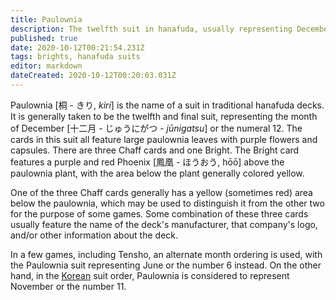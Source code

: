 ```yaml
---
title: Paulownia
description: The twelfth suit in hanafuda, usually representing December or the number 12
published: true
date: 2020-10-12T00:21:54.231Z
tags: brights, hanafuda suits
editor: markdown
dateCreated: 2020-10-12T00:20:03.031Z
---
```


Paulownia [桐 - きり, *kiri*] is the name of a suit in traditional hanafuda decks. It is generally taken to be the twelfth and final suit, representing the month of December [十二月 - じゅうにがつ - *jūnigatsu*] or the numeral 12. The cards in this suit all feature large paulownia leaves with purple flowers and capsules. There are three Chaff cards and one Bright. The Bright card features a purple and red Phoenix [鳳凰 - ほうおう, hōō] above the paulownia plant, with the area below the plant generally colored yellow.

One of the three Chaff cards generally has a yellow (sometimes red) area below the paulownia, which may be used to distinguish it from the other two for the purpose of some games. Some combination of these three cards usually feature the name of the deck's manufacturer, that company's logo, and/or other information about the deck.

In a few games, including Tensho, an alternate month ordering is used, with the Paulownia suit representing June or the number 6 instead. On the other hand, in the [Korean](/en/hanafuda/hwatu) suit order, Paulownia is considered to represent November or the number 11.